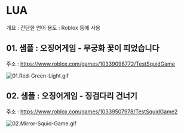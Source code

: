 # LUA

개요 : 간단한 언어
용도 : Roblox 등에 사용

## 01. 샘플 : 오징어게임 - 무궁화 꽃이 피었습니다

주소 : <https://www.roblox.com/games/10339098772/TestSquidGame>

![01.Red-Green-Light.gif](Assets/01.Red-Green-Light.gif)

## 02. 샘플 : 오징어게임 - 징검다리 건너기

주소 : <https://www.roblox.com/games/10339507978/TestSquidGame2>

![02.Mirror-Squid-Game.gif](Assets/02.Mirror-Squid-Game.gif)
